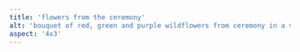 ```yaml
---
title: 'flowers from the ceremony'
alt: 'bouquet of red, green and purple wildflowers from ceremony in a vase by Adirondack chairs on the cabin porch'
aspect: '4x3'
---
```

